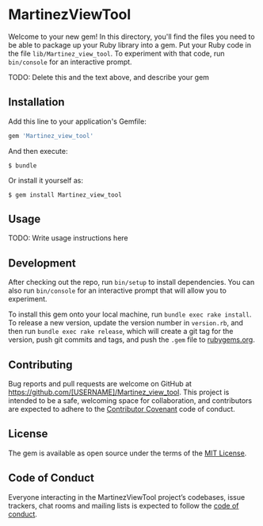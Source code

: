 # MartinezViewTool

Welcome to your new gem! In this directory, you'll find the files you need to be able to package up your Ruby library into a gem. Put your Ruby code in the file `lib/Martinez_view_tool`. To experiment with that code, run `bin/console` for an interactive prompt.

TODO: Delete this and the text above, and describe your gem

## Installation

Add this line to your application's Gemfile:

```ruby
gem 'Martinez_view_tool'
```

And then execute:

    $ bundle

Or install it yourself as:

    $ gem install Martinez_view_tool

## Usage

TODO: Write usage instructions here

## Development

After checking out the repo, run `bin/setup` to install dependencies. You can also run `bin/console` for an interactive prompt that will allow you to experiment.

To install this gem onto your local machine, run `bundle exec rake install`. To release a new version, update the version number in `version.rb`, and then run `bundle exec rake release`, which will create a git tag for the version, push git commits and tags, and push the `.gem` file to [rubygems.org](https://rubygems.org).

## Contributing

Bug reports and pull requests are welcome on GitHub at https://github.com/[USERNAME]/Martinez_view_tool. This project is intended to be a safe, welcoming space for collaboration, and contributors are expected to adhere to the [Contributor Covenant](http://contributor-covenant.org) code of conduct.

## License

The gem is available as open source under the terms of the [MIT License](http://opensource.org/licenses/MIT).

## Code of Conduct

Everyone interacting in the MartinezViewTool project’s codebases, issue trackers, chat rooms and mailing lists is expected to follow the [code of conduct](https://github.com/[USERNAME]/Martinez_view_tool/blob/master/CODE_OF_CONDUCT.md).
